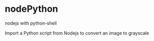 # nodePython
nodejs with python-shell

Import a Python script from Nodejs to convert an image to grayscale 
